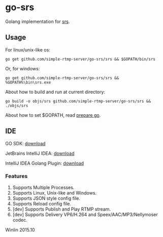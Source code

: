 # go-srs

Golang implementation for [srs][srs].

## Usage

For linux/unix-like os:

```
go get github.com/simple-rtmp-server/go-srs/srs && $GOPATH/bin/srs
```

Or, for windows:

```
go get github.com/simple-rtmp-server/go-srs/srs && %GOPATH%\bin\srs.exe
```

About how to build and run at current directory:

```
go build -o objs/srs github.com/simple-rtmp-server/go-srs/srs && ./objs/srs
```

About how to set $GOPATH, read [prepare go][go-prepare].

## IDE

GO SDK: [download][go-download]

JetBrains IntelliJ IDEA: [download][go-ide]

IntelliJ IDEA Golang Plugin: [download][go-ide-plugin]

### Features

1. Supports Multiple Processes.
1. Supports Linux, Unix-like and Windows.
1. Supports JSON style config file.
1. Supports Reload config file.
1. [dev] Supports Publish and Play RTMP stream.
1. [dev] Supports Delivery VP6/H.264 and Speex/AAC/MP3/Nellymoser codec.

Winlin 2015.10

[srs]: https://github.com/simple-rtmp-server/srs

[go-download]: http://www.golangtc.com/download
[go-prepare]: http://blog.csdn.net/win_lin/article/details/40618671
[go-ide]: http://www.jetbrains.com/idea/download
[go-ide-plugin]: https://github.com/go-lang-plugin-org/go-lang-idea-plugin
